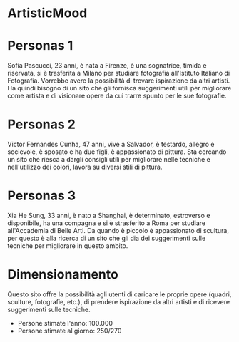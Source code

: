 # ArtisticMood

# Personas 1
Sofia Pascucci, 23 anni, è nata a Firenze, è una sognatrice, timida e riservata, si è trasferita a Milano per studiare fotografia all'Istituto Italiano di Fotografia. Vorrebbe avere la possibilità di trovare ispirazione da altri artisti. Ha quindi bisogno di un sito che gli fornisca suggerimenti utili per migliorare come artista e di visionare opere da cui trarre spunto per le sue fotografie.

# Personas 2
Victor Fernandes Cunha, 47 anni, vive a Salvador, è testardo, allegro e socievole, è sposato e ha due figli, è appassionato di pittura. Sta cercando un sito che riesca a dargli consigli utili per migliorare nelle tecniche e nell'utilizzo dei colori, lavora su diversi stili di pittura.

# Personas 3
Xia He Sung, 33 anni, è nato a Shanghai, è determinato, estroverso e disponibile, ha una compagna e si è strasferito a Roma per studiare all'Accademia di Belle Arti. Da quando è piccolo è appassionato di scultura, per questo è alla ricerca di un sito che gli dia dei suggerimenti sulle tecniche per migliorare in questo ambito.


# Dimensionamento 
Questo sito offre la possibilità agli utenti di caricare le proprie opere (quadri, sculture, fotografie, etc.), di prendere ispirazione da altri artisti e di ricevere suggerimenti sulle tecniche.

- Persone stimate l'anno: 100.000
- Persone stimate al giorno: 250/270

